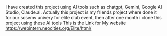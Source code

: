 I have created this project using AI tools such as chatgpt, Gemini, Google AI Studio, Claude.ai.
Actually this project is my friends project where done it for our scsvmv univery for elite club event, then after one 
month i clone this project using these AI tools
This is the Link for My website https://webintern.neocities.org/Elite/html/
